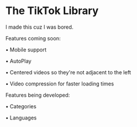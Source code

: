 # The TikTok Library

I made this cuz I was bored.

Features coming soon:

• Mobile support

• AutoPlay

• Centered videos so they're not adjacent to the left

• Video compression for faster loading times


Features being developed:

• Categories

• Languages
